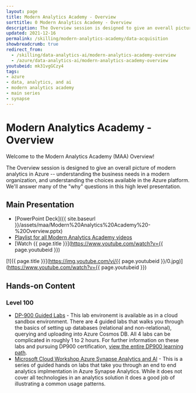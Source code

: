 ```yaml
---
layout: page
title: Modern Analytics Academy - Overview
sorttitle: 0 Modern Analytics Academy - Overview
description: The Overview session is designed to give an overall picture of modern analytics in Azure -- understanding the business needs in a modern organization, and understanding the choices available in the Azure platform. We'll answer many of the "why" questions in this high level presentation.
updated: 2021-12-16
permalink: /skilling/modern-analytics-academy/data-acquisition
showbreadcrumb: true
redirect_from:
  - /skilling/data-analytics-ai/modern-analytics-academy-overview
  - /azure/data-analytics-ai/modern-analytics-academy-overview
youtubeid: mk31vgGCzy4
tags: 
- azure
- data, analytics, and ai
- modern analytics academy
- main series
- synapse
---
```


# Modern Analytics Academy - Overview

Welcome to the Modern Analytics Academy (MAA) Overview!

The Overview session is designed to give an overall picture of modern analytics in Azure -- understanding the business needs in a modern organization, and understanding the choices available in the Azure platform. We'll answer many of the "why" questions in this high level presentation. 

## Main Presentation

* [PowerPoint Deck]({{ site.baseurl }}/assets/maa/Modern%20Analytics%20Academy%20-%20Overview.pptx)
* [Playlist for all Modern Analytics Academy videos](https://www.youtube.com/playlist?list=PLz7jPMmpNrjm35mPO6KcOeNdMEMSYKXfj)
* [Watch {{ page.title }}](https://www.youtube.com/watch?v={{ page.youtubeid }})

[![{{ page.title }}](https://img.youtube.com/vi/{{ page.youtubeid }}/0.jpg)](https://www.youtube.com/watch?v={{ page.youtubeid }})

## Hands-on Content

### Level 100
* [DP-900 Guided Labs](https://github.com/CloudLabs-MOC/DP-900T00A-Azure-Data-Fundamentals/tree/master/Instructions) - This lab environemt is available as in a cloud sandbox environment. There are 4 guided labs that walks you through the basics of setting up databases (relational and non-relational), querying and uploading into Azure Cosmos DB. All 4 labs can be complicated in roughly 1 to 2 hours. For further information on these labs and pursuing DP900 certification, [view the entire DP900 learning path](https://docs.microsoft.com/en-us/learn/paths/azure-data-fundamentals-explore-relational-data/). 
* [Microsoft Cloud Workshop Azure Synapse Analytics and AI](https://github.com/microsoft/MCW-Azure-Synapse-Analytics-and-AI/tree/master/Hands-on%20lab) - This is a series of guided hands on labs that take you through an end to end analytics implmentation in Azure Synapse Analytics.  While it does not cover all technologies in an analytics solution it does a good job of illustrating a common usage patterns.


